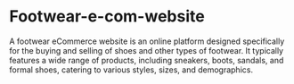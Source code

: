 # Footwear-e-com-website
A footwear eCommerce website is an online platform designed specifically for the buying and selling of shoes and other types of footwear. It typically features a wide range of products, including sneakers, boots, sandals, and formal shoes, catering to various styles, sizes, and demographics.
